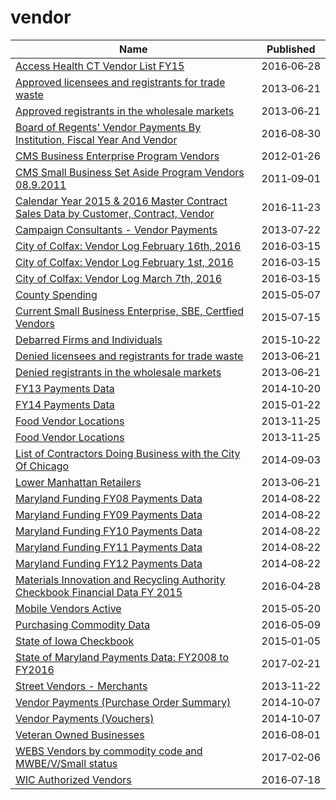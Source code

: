 # vendor

Name | Published
---- | ---------
[Access Health CT Vendor List FY15](../datasets/j539-62a8.md) | 2016&#x2011;06&#x2011;28
[Approved licensees and registrants for trade waste](../datasets/tphb-2tdm.md) | 2013&#x2011;06&#x2011;21
[Approved registrants in the wholesale markets](../datasets/sapz-4gsi.md) | 2013&#x2011;06&#x2011;21
[Board of Regents' Vendor Payments By Institution, Fiscal Year And Vendor](../datasets/y3id-d73d.md) | 2016&#x2011;08&#x2011;30
[CMS Business Enterprise Program Vendors](../datasets/8ds9-k45j.md) | 2012&#x2011;01&#x2011;26
[CMS Small Business Set Aside Program Vendors 08.9.2011](../datasets/sp57-w96j.md) | 2011&#x2011;09&#x2011;01
[Calendar Year 2015 & 2016 Master Contract Sales Data by Customer, Contract, Vendor](../datasets/n8q6-4twj.md) | 2016&#x2011;11&#x2011;23
[Campaign Consultants - Vendor Payments](../datasets/ewuz-v3y2.md) | 2013&#x2011;07&#x2011;22
[City of Colfax: Vendor Log February 16th, 2016](../datasets/5duh-m3h5.md) | 2016&#x2011;03&#x2011;15
[City of Colfax: Vendor Log February 1st, 2016](../datasets/e573-w2te.md) | 2016&#x2011;03&#x2011;15
[City of Colfax: Vendor Log March 7th, 2016](../datasets/7m2f-hxab.md) | 2016&#x2011;03&#x2011;15
[County Spending](../datasets/vpf9-6irq.md) | 2015&#x2011;05&#x2011;07
[Current Small Business Enterprise, SBE, Certfied Vendors](../datasets/uxwx-55kj.md) | 2015&#x2011;07&#x2011;15
[Debarred Firms and Individuals](../datasets/y93d-d9e3.md) | 2015&#x2011;10&#x2011;22
[Denied licensees and registrants for trade waste](../datasets/5t7n-dizh.md) | 2013&#x2011;06&#x2011;21
[Denied registrants in the wholesale markets](../datasets/35f6-8qd2.md) | 2013&#x2011;06&#x2011;21
[FY13 Payments Data](../datasets/v46w-kaxh.md) | 2014&#x2011;10&#x2011;20
[FY14 Payments Data](../datasets/8xda-39tn.md) | 2015&#x2011;01&#x2011;22
[Food Vendor Locations](../datasets/bqw3-z52q.md) | 2013&#x2011;11&#x2011;25
[Food Vendor Locations](../datasets/bqw3-z52q.md) | 2013&#x2011;11&#x2011;25
[List of Contractors Doing Business with the City Of Chicago](../datasets/5wd9-d675.md) | 2014&#x2011;09&#x2011;03
[Lower Manhattan Retailers](../datasets/cw88-qpsr.md) | 2013&#x2011;06&#x2011;21
[Maryland Funding FY08 Payments Data](../datasets/s5um-72q3.md) | 2014&#x2011;08&#x2011;22
[Maryland Funding FY09 Payments Data](../datasets/6m3w-wpyf.md) | 2014&#x2011;08&#x2011;22
[Maryland Funding FY10 Payments Data](../datasets/nzxu-igpz.md) | 2014&#x2011;08&#x2011;22
[Maryland Funding FY11 Payments Data](../datasets/na74-jvan.md) | 2014&#x2011;08&#x2011;22
[Maryland Funding FY12 Payments Data](../datasets/4we7-9k2i.md) | 2014&#x2011;08&#x2011;22
[Materials Innovation and Recycling Authority Checkbook Financial Data FY 2015](../datasets/h9wp-48dh.md) | 2016&#x2011;04&#x2011;28
[Mobile Vendors Active](../datasets/gab7-hi8g.md) | 2015&#x2011;05&#x2011;20
[Purchasing Commodity Data](../datasets/ebsh-uavg.md) | 2016&#x2011;05&#x2011;09
[State of Iowa Checkbook](../datasets/cyqb-8ina.md) | 2015&#x2011;01&#x2011;05
[State of Maryland Payments Data: FY2008 to FY2016](../datasets/gja3-vy5r.md) | 2017&#x2011;02&#x2011;21
[Street Vendors - Merchants](../datasets/uqwn-g6hs.md) | 2013&#x2011;11&#x2011;22
[Vendor Payments (Purchase Order Summary)](../datasets/p5r5-fd7g.md) | 2014&#x2011;10&#x2011;07
[Vendor Payments (Vouchers)](../datasets/n9pm-xkyq.md) | 2014&#x2011;10&#x2011;07
[Veteran Owned Businesses](../datasets/czzw-ymcb.md) | 2016&#x2011;08&#x2011;01
[WEBS Vendors by commodity code and MWBE/V/Small status](../datasets/3kwi-7zsj.md) | 2017&#x2011;02&#x2011;06
[WIC Authorized Vendors](../datasets/jk32-cd4i.md) | 2016&#x2011;07&#x2011;18

